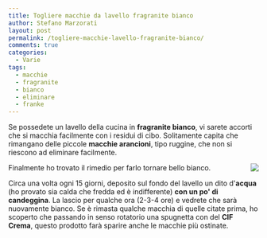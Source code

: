 ```yaml
---
title: Togliere macchie da lavello fragranite bianco
author: Stefano Marzorati
layout: post
permalink: /togliere-macchie-lavello-fragranite-bianco/
comments: true
categories:
  - Varie
tags:
  - macchie
  - fragranite
  - bianco
  - eliminare
  - franke
---
```


Se possedete un lavello della cucina in <strong>fragranite bianco</strong>, vi sarete accorti che si macchia facilmente con i residui di cibo.
Solitamente capita che rimangano delle piccole <strong>macchie arancioni</strong>, tipo ruggine, che non si riescono ad eliminare facilmente.   

<img align="right" src="http://blog.bagnoitaliano.it/wp-content/uploads/Catalogo-Plados-2012-4.jpg">   

Finalmente ho trovato il rimedio per farlo tornare bello bianco.

Circa una volta ogni 15 giorni, deposito sul fondo del lavello un dito d'<strong>acqua</strong> (ho provato sia calda che fredda ed è indifferente) <strong>con un po' di candeggina</strong>.
La lascio per qualche ora (2-3-4 ore) e vedrete che sarà nuovamente bianco.
Se è rimasta qualche macchia di quelle citate prima, ho scoperto che passando in senso rotatorio una spugnetta con del <strong>CIF Crema</strong>, questo prodotto farà sparire anche le macchie più ostinate.   
